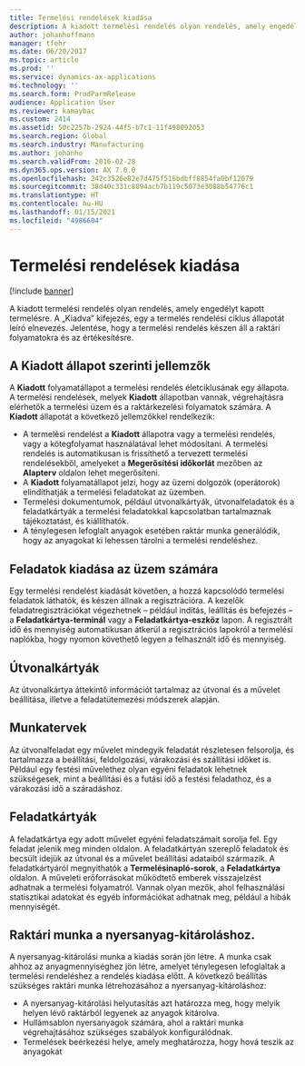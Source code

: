 ```yaml
---
title: Termelési rendelések kiadása
description: A kiadott termelési rendelés olyan rendelés, amely engedélyt kapott termelésre. A „Kiadva” kifejezés, egy a termelés rendelési ciklus állapotát leíró elnevezés. Jelentése, hogy a termelési rendelés készen áll a raktári folyamatokra és az értékesítésre.
author: johanhoffmann
manager: tfehr
ms.date: 06/20/2017
ms.topic: article
ms.prod: ''
ms.service: dynamics-ax-applications
ms.technology: ''
ms.search.form: ProdParmRelease
audience: Application User
ms.reviewer: kamaybac
ms.custom: 2414
ms.assetid: 50c2257b-2924-44f5-b7c1-11f498092053
ms.search.region: Global
ms.search.industry: Manufacturing
ms.author: johanho
ms.search.validFrom: 2016-02-28
ms.dyn365.ops.version: AX 7.0.0
ms.openlocfilehash: 242c3526e82e7d475f516bdbff8854fa0bf12079
ms.sourcegitcommit: 38d40c331c8894acb7b119c5073e3088b54776c1
ms.translationtype: HT
ms.contentlocale: hu-HU
ms.lasthandoff: 01/15/2021
ms.locfileid: "4986604"
---
```

# <a name="release-production-orders"></a>Termelési rendelések kiadása

[!include [banner](../includes/banner.md)]

A kiadott termelési rendelés olyan rendelés, amely engedélyt kapott termelésre. A „Kiadva” kifejezés, egy a termelés rendelési ciklus állapotát leíró elnevezés. Jelentése, hogy a termelési rendelés készen áll a raktári folyamatokra és az értékesítésre. 

<a name="characteristics-of-the-released-state"></a>A Kiadott állapot szerinti jellemzők
-------------------------------------

A **Kiadott** folyamatállapot a termelési rendelés életciklusának egy állapota. A termelési rendelések, melyek **Kiadott** állapotban vannak, végrehajtásra elérhetők a termelési üzem és a raktárkezelési folyamatok számára. A **Kiadott** állapotát a következő jellemzőkkel rendelkezik:

-   A termelési rendelést a **Kiadott** állapotra vagy a termelési rendelés, vagy a kötegfolyamat használatával lehet módosítani. A termelési rendelés is automatikusan is frissíthető a tervezett termelési rendelésekből, amelyeket a **Megerősítési időkorlát** mezőben az **Alapterv** oldalon lehet megerősíteni.
-   A **Kiadott** folyamatállapot jelzi, hogy az üzemi dolgozók (operátorok) elindíthatják a termelési feladatokat az üzemben.
-   Termelési dokumentumok, például útvonalkártyák, útvonalfeladatok és a feladatkártyák a termelési feladatokkal kapcsolatban tartalmaznak tájékoztatást, és kiállíthatók.
-   A ténylegesen lefoglalt anyagok esetében raktár munka generálódik, hogy az anyagokat ki lehessen tárolni a termelési rendeléshez.

## <a name="releasing-jobs-to-the-shop-floor"></a>Feladatok kiadása az üzem számára
Egy termelési rendelést kiadását követően, a hozzá kapcsolódó termelési feladatok láthatók, és készen állnak a regisztrációra. A kezelők feladatregisztrációkat végezhetnek – például indítás, leállítás és befejezés – a **Feladatkártya-terminál** vagy a **Feladatkártya-eszköz** lapon. A regisztrált idő és mennyiség automatikusan átkerül a regisztrációs lapokról a termelési naplókba, hogy nyomon követhető legyen a felhasznált idő és mennyiség.

## <a name="route-cards"></a>Útvonalkártyák
Az útvonalkártya áttekintő információt tartalmaz az útvonal és a művelet beállítása, illetve a feladatütemezési módszerek alapján.

## <a name="route-jobs"></a>Munkatervek
Az útvonalfeladat egy művelet mindegyik feladatát részletesen felsorolja, és tartalmazza a beállítási, feldolgozási, várakozási és szállítási időket is. Például egy festési művelethez olyan egyéni feladatok lehetnek szükségesek, mint a beállítási és a futási idő a festési feladathoz, és a várakozási idő a száradáshoz.

## <a name="job-cards"></a>Feladatkártyák
A feladatkártya egy adott művelet egyéni feladatszámait sorolja fel. Egy feladat jelenik meg minden oldalon. A feladatkártyán szereplő feladatok és becsült idejük az útvonal és a művelet beállítási adataiból származik. A feladatkártyáról megnyithatók a **Termelésinapló-sorok**, a **Feladatkártya** oldalon. A műveleti erőforrásokat működtető emberek visszajelzést adhatnak a termelési folyamatról. Vannak olyan mezők, ahol felhasználási statisztikai adatokat és egyéb információkat adhatnak meg, például a hibák mennyiségét.

## <a name="warehouse-work-for-raw-material-picking"></a>Raktári munka a nyersanyag-kitároláshoz.
A nyersanyag-kitárolási munka a kiadás során jön létre. A munka csak ahhoz az anyagmennyiséghez jön létre, amelyet ténylegesen lefoglaltak a termelési rendeléshez a rendelés kiadása előtt. A következő beállítás szükséges raktári munka létrehozásához a nyersanyag-kitároláshoz:

-   A nyersanyag-kitárolási helyutasítás azt határozza meg, hogy melyik helyen lévő raktárból legyenek az anyagok kitárolva.
-   Hullámsablon nyersanyagok számára, ahol a raktári munka végrehajtásához szükséges szabályok konfigurálódnak.
-   Termelések beérkezési helye, amely meghatározza, hogy hová teszik az anyagokat





